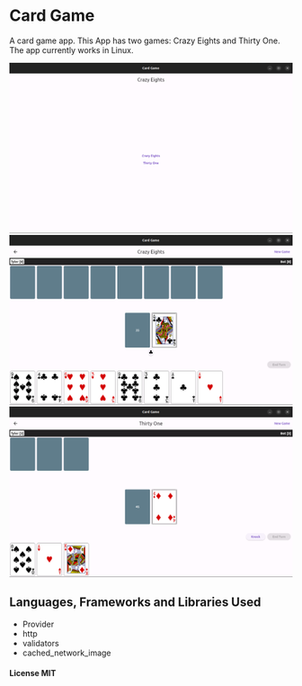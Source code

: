 # Card Game

A card game app. This App has two games: Crazy Eights and Thirty One. The app currently works in Linux.

<p float="left">
  <img src="./readme/image-big-1.png"/>
  <img src="./readme/image-big-2.png"/>
  <img src="./readme/image-big-3.png"/>
</p>

## Languages, Frameworks and Libraries Used

- Provider
- http
- validators
- cached_network_image

#### License MIT
